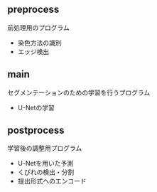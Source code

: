 ## preprocess
前処理用のプログラム
- 染色方法の識別
- エッジ検出

## main
セグメンテーションのための学習を行うプログラム
- U-Netの学習

## postprocess
学習後の調整用プログラム
- U-Netを用いた予測
- くびれの検出・分割
- 提出形式へのエンコード
